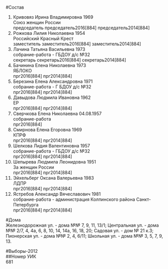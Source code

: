#Состав  
1. Кривовяз Ирина Владимировна 1969  
    Союз женщин России  
    председатель председатель2016[884] председатель2014[884]  
2. Рожкова Лилия Николаевна 1954  
    Российский Красный Крест  
    заместитель заместитель2016[884] заместитель2014[884]  
3. Лачина Татьяна Васильевна 1973  
    собрание-работа - ГБДОУ д/с №32  
    секретарь секретарь2016[884] секретарь2014[884]  
4. Бачинина Елена Николаевна 1973  
    ЯБЛОКО  
    прг2016[884] прг2014[884]  
5. Березина Елена Александровна 1971  
    собрание-работа - Г БДОУ д/с №32  
    прг2016[884] прг2014[884]  
6. Давыдова Людмила Ивановна 1962  
    ЕР  
    прг2016[884] прг2014[884]  
7. Сверчкова Елена Николаевна 04.08.1957  
    собрание-работа  
    прг2016[884]  
8. Смирнова Елена Егоровна 1969  
    КПРФ  
    прг2016[884] прг2014[884]  
9. Шелкова Лидия Валентиновна 1957  
    собрание-работа - ГБДОУ д/с №32  
    прг2016[884] прг2014[884]  
10. Шепырева Людмила Леонидовна 1951  
    За женщин России  
    прг2016[884] прг2014[884]  
11. Эйхельберг Оксана Валерьевна 1983  
    ЛДПР  
    прг2016[884] прг2014[884]  
12. Ястребов Александр Вячеславович 1981  
    собрание-работа - администрация Колпинского района Санкт-Петербурга  
    прг2016[884] прг2014[884]  
  
#Дома  
Железнодорожная ул. - дома №№ 7, 9, 11, 13/1; Центральная ул. - дома №№ 2/7, 4, 4а, 6, 8, 10, 14, 14а, 16, 18, 20; Садовая ул. - дом № 21 к.З; Пионерская ул. - дома №№ 2, 4, 6/11; Школьная ул. - дома №№ 3, 5, 7, 9, 13.  
  
#Выборы-2012  
##Номер УИК  
681  

